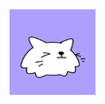 <img src="cat-sleep.webp" alt="Kitten 1" width="152" height="150" style="object-fit: cover; display: inline-block;">

